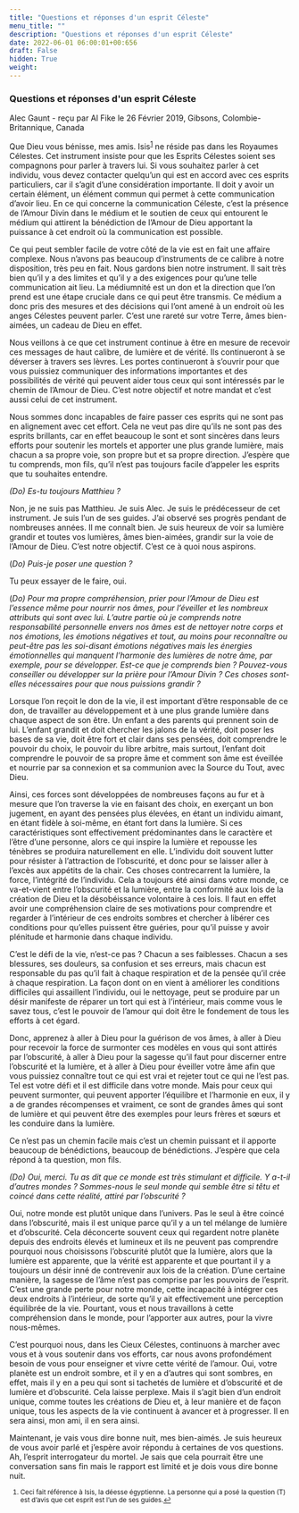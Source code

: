 ```yaml
---
title: "Questions et réponses d'un esprit Céleste"
menu_title: ""
description: "Questions et réponses d'un esprit Céleste"
date: 2022-06-01 06:00:01+00:656
draft: False
hidden: True
weight:
---
```

### Questions et réponses d'un esprit Céleste

Alec Gaunt - reçu par Al Fike le 26 Février 2019, Gibsons, Colombie-Britannique, Canada

Que Dieu vous bénisse, mes amis. Isis<sup id=”a1”>[1](#f1)</sup> ne réside pas dans les Royaumes Célestes. Cet instrument insiste pour que les Esprits Célestes soient ses compagnons pour parler à travers lui. Si vous souhaitez parler à cet individu, vous devez contacter quelqu’un qui est en accord avec ces esprits particuliers, car il s’agit d’une considération importante. Il doit y avoir un certain élément, un élément commun qui permet à cette communication d’avoir lieu. En ce qui concerne la communication Céleste, c’est la présence de l’Amour Divin dans le médium et le soutien de ceux qui entourent le médium qui attirent la bénédiction de l’Amour de Dieu apportant la puissance à cet endroit où la communication est possible.

Ce qui peut sembler facile de votre côté de la vie est en fait une affaire complexe. Nous n’avons pas beaucoup d’instruments de ce calibre à notre disposition, très peu en fait. Nous gardons bien notre instrument. Il sait très bien qu’il y a des limites et qu’il y a des exigences pour qu’une telle communication ait lieu. La médiumnité est un don et la direction que l’on prend est une étape cruciale dans ce qui peut être transmis. Ce médium a donc pris des mesures et des décisions qui l’ont amené à un endroit où les anges Célestes peuvent parler. C’est une rareté sur votre Terre, âmes bien-aimées, un cadeau de Dieu en effet.

Nous veillons à ce que cet instrument continue à être en mesure de recevoir ces messages de haut calibre, de lumière et de vérité. Ils continueront à se déverser à travers ses lèvres. Les portes continueront à s’ouvrir pour que vous puissiez communiquer des informations importantes et des possibilités de vérité qui peuvent aider tous ceux qui sont intéressés par le chemin de l’Amour de Dieu. C’est notre objectif et notre mandat et c’est aussi celui de cet instrument.

Nous sommes donc incapables de faire passer ces esprits qui ne sont pas en alignement avec cet effort. Cela ne veut pas dire qu’ils ne sont pas des esprits brillants, car en effet beaucoup le sont et sont sincères dans leurs efforts pour soutenir les mortels et apporter une plus grande lumière, mais chacun a sa propre voie, son propre but et sa propre direction. J’espère que tu comprends, mon fils, qu’il n’est pas toujours facile d’appeler les esprits que tu souhaites entendre.

*(Do) Es-tu toujours Matthieu ?*

Non, je ne suis pas Matthieu. Je suis Alec. Je suis le prédécesseur de cet instrument. Je suis l’un de ses guides. J’ai observé ses progrès pendant de nombreuses années. Il me connaît bien. Je suis heureux de voir sa lumière grandir et toutes vos lumières, âmes bien-aimées, grandir sur la voie de l’Amour de Dieu. C’est notre objectif. C’est ce à quoi nous aspirons.

(*Do) Puis-je poser une question ?*

Tu peux essayer de le faire, oui.

(*Do) Pour ma propre compréhension, prier pour l’Amour de Dieu est l’essence même pour nourrir nos âmes, pour l’éveiller et les nombreux attributs qui sont avec lui. L’autre partie où je comprends notre responsabilité personnelle envers nos âmes est de nettoyer notre corps et nos émotions, les émotions négatives et tout, au moins pour reconnaître ou peut-être pas les soi-disant émotions négatives mais les énergies émotionnelles qui manquent l’harmonie des lumières de notre âme, par exemple, pour se développer. Est-ce que je comprends bien ? Pouvez-vous conseiller ou développer sur la prière pour l’Amour Divin ? Ces choses sont-elles nécessaires pour que nous puissions grandir ?*

Lorsque l’on reçoit le don de la vie, il est important d’être responsable de ce don, de travailler au développement et à une plus grande lumière dans chaque aspect de son être. Un enfant a des parents qui prennent soin de lui. L’enfant grandit et doit chercher les jalons de la vérité, doit poser les bases de sa vie, doit être fort et clair dans ses pensées, doit comprendre le pouvoir du choix, le pouvoir du libre arbitre, mais surtout, l’enfant doit comprendre le pouvoir de sa propre âme et comment son âme est éveillée et nourrie par sa connexion et sa communion avec la Source du Tout, avec Dieu.

Ainsi, ces forces sont développées de nombreuses façons au fur et à mesure que l’on traverse la vie en faisant des choix, en exerçant un bon jugement, en ayant des pensées plus élevées, en étant un individu aimant, en étant fidèle à soi-même, en étant fort dans la lumière. Si ces caractéristiques sont effectivement prédominantes dans le caractère et l’être d’une personne, alors ce qui inspire la lumière et repousse les ténèbres se produira naturellement en elle. L’individu doit souvent lutter pour résister à l’attraction de l’obscurité, et donc pour se laisser aller à l’excès aux appétits de la chair. Ces choses contrecarrent la lumière, la force, l’intégrité de l’individu. Cela a toujours été ainsi dans votre monde, ce va-et-vient entre l’obscurité et la lumière, entre la conformité aux lois de la création de Dieu et la désobéissance volontaire à ces lois. Il faut en effet avoir une compréhension claire de ses motivations pour comprendre et regarder à l’intérieur de ces endroits sombres et chercher à libérer ces conditions pour qu’elles puissent être guéries, pour qu’il puisse y avoir plénitude et harmonie dans chaque individu.

C’est le défi de la vie, n’est-ce pas ? Chacun a ses faiblesses. Chacun a ses blessures, ses douleurs, sa confusion et ses erreurs, mais chacun est responsable du pas qu’il fait à chaque respiration et de la pensée qu’il crée à chaque respiration. La façon dont on en vient à améliorer les conditions difficiles qui assaillent l’individu, oui le nettoyage, peut se produire par un désir manifeste de réparer un tort qui est à l’intérieur, mais comme vous le savez tous, c’est le pouvoir de l’amour qui doit être le fondement de tous les efforts à cet égard.

Donc, apprenez à aller à Dieu pour la guérison de vos âmes, à aller à Dieu pour recevoir la force de surmonter ces modèles en vous qui sont attirés par l’obscurité, à aller à Dieu pour la sagesse qu’il faut pour discerner entre l’obscurité et la lumière, et à aller à Dieu pour éveiller votre âme afin que vous puissiez connaître tout ce qui est vrai et rejeter tout ce qui ne l’est pas. Tel est votre défi et il est difficile dans votre monde. Mais pour ceux qui peuvent surmonter, qui peuvent apporter l’équilibre et l’harmonie en eux, il y a de grandes récompenses et vraiment, ce sont de grandes âmes qui sont de lumière et qui peuvent être des exemples pour leurs frères et sœurs et les conduire dans la lumière.

Ce n’est pas un chemin facile mais c’est un chemin puissant et il apporte beaucoup de bénédictions, beaucoup de bénédictions. J’espère que cela répond à ta question, mon fils.

*(Do) Oui, merci. Tu as dit que ce monde est très stimulant et difficile. Y a-t-il d’autres mondes ? Sommes-nous le seul monde qui semble être si têtu et coincé dans cette réalité, attiré par l’obscurité ?*

Oui, notre monde est plutôt unique dans l’univers. Pas le seul à être coincé dans l’obscurité, mais il est unique parce qu’il y a un tel mélange de lumière et d’obscurité. Cela déconcerte souvent ceux qui regardent notre planète depuis des endroits élevés et lumineux et ils ne peuvent pas comprendre pourquoi nous choisissons l’obscurité plutôt que la lumière, alors que la lumière est apparente, que la vérité est apparente et que pourtant il y a toujours un désir inné de contrevenir aux lois de la création. D’une certaine manière, la sagesse de l’âme n’est pas comprise par les pouvoirs de l’esprit. C’est une grande perte pour notre monde, cette incapacité à intégrer ces deux endroits à l’intérieur, de sorte qu’il y ait effectivement une perception équilibrée de la vie. Pourtant, vous et nous travaillons à cette compréhension dans le monde, pour l’apporter aux autres, pour la vivre nous-mêmes.

C’est pourquoi nous, dans les Cieux Célestes, continuons à marcher avec vous et à vous soutenir dans vos efforts, car nous avons profondément besoin de vous pour enseigner et vivre cette vérité de l’amour. Oui, votre planète est un endroit sombre, et il y en a d’autres qui sont sombres, en effet, mais il y en a peu qui sont si tachetés de lumière et d’obscurité et de lumière et d’obscurité. Cela laisse perplexe. Mais il s’agit bien d’un endroit unique, comme toutes les créations de Dieu et, à leur manière et de façon unique, tous les aspects de la vie continuent à avancer et à progresser. Il en sera ainsi, mon ami, il en sera ainsi.

Maintenant, je vais vous dire bonne nuit, mes bien-aimés. Je suis heureux de vous avoir parlé et j’espère avoir répondu à certaines de vos questions. Ah, l’esprit interrogateur du mortel. Je sais que cela pourrait être une conversation sans fin mais le rapport est limité et je dois vous dire bonne nuit.
<small>

1. <large id=”f1”> Ceci fait référence à Isis, la déesse égyptienne. La personne qui a posé la question (T) est d’avis que cet esprit est l’un de ses guides.[↩](#a1)





